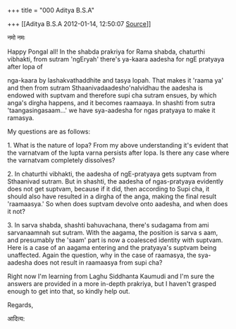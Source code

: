 +++
title = "000 Aditya B.S.A"

+++
[[Aditya B.S.A	2012-01-14, 12:50:07 [Source](https://groups.google.com/g/samskrita/c/mFZcPyTVGKg)]]



नमो नमः

  

Happy Pongal all! In the shabda prakriya for Rama shabda, chaturthi vibhakti, from sutram 'ngEryah' there's ya-kaara aadesha for ngE pratyaya after lopa of

nga-kaara by lashakvathaddhite and tasya lopah. That makes it 'raama ya' and then from sutram Sthaanivadaadesho'nalvidhau the aadesha is endowed with suptvam and therefore supi cha sutram ensues, by which anga's dirgha happens, and it becomes raamaaya. In shashti from sutra 'taangasingasaam...' we have sya-aadesha for ngas pratyaya to make it ramasya.

  

My questions are as follows:

  

1\. What is the nature of lopa? From my above understanding it's evident that the varnatvam of the lupta varna persists after lopa. Is there any case where the varnatvam completely dissolves?

  

2\. In chaturthi vibhakti, the aadesha of ngE-pratyaya gets suptvam from Sthaanivad sutram. But in shashti, the aadesha of ngas-pratyaya evidently does not get suptvam, because if it did, then according to Supi cha, it should also have resulted in a dirgha of the anga, making the final result 'raamaasya.' So when does suptvam devolve onto aadesha, and when does it not?

  

3\. In sarva shabda, shashti bahuvachana, there's sudagama from ami sarvanaamnah sut sutram. With the aagama, the position is sarva s aam, and presumably the 'saam' part is now a coalesced identity with suptvam. Here is a case of an aagama entering and the pratyaya's suptvam being unaffected. Again the question, why in the case of raamasya, the sya-aadesha does not result in raamaasya from supi cha?

  

Right now I'm learning from Laghu Siddhanta Kaumudi and I'm sure the answers are provided in a more in-depth prakriya, but I haven't grasped enough to get into that, so kindly help out.

  

Regards,

  

आदित्य:

  

  


